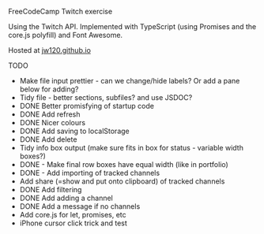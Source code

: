 
FreeCodeCamp Twitch exercise

Using the Twitch API. Implemented with TypeScript (using Promises and the core.js polyfill) and Font Awesome.

Hosted at [jw120.github.io](https://jw120.github.io)



TODO

* Make file input prettier - can we change/hide labels? Or add a pane below for adding?
* Tidy file - better sections, subfiles? and use JSDOC?
* DONE Better promisfying of startup code
* DONE Add refresh
* DONE Nicer colours
* DONE Add saving to localStorage
* DONE Add delete
* Tidy info box output (make sure fits in box for status - variable width boxes?)
* DONE - Make final row boxes have equal width (like in portfolio)
* DONE - Add importing of tracked channels
* Add share (=show and put onto clipboard) of tracked channels
* DONE Add filtering
* DONE Add adding a channel
* DONE Add a message if no channels
* Add core.js for let, promises, etc
* iPhone cursor click trick and test
